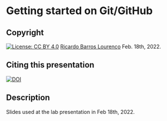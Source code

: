 # Getting started on Git/GitHub 

## Copyright
[![License: CC BY 4.0](https://licensebuttons.net/l/by/4.0/80x15.png)](https://creativecommons.org/licenses/by/4.0/) [Ricardo Barros Lourenço](https://github.com/ricardobarroslourenco/) Feb. 18th, 2022.

## Citing this presentation
[![DOI](https://zenodo.org/badge/460901336.svg)](https://zenodo.org/badge/latestdoi/460901336)

## Description
Slides used at the lab presentation in Feb 18th, 2022.
